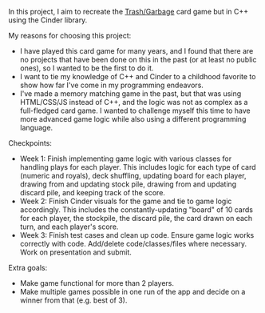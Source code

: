In this project, I aim to recreate the [Trash/Garbage](https://bicyclecards.com/how-to-play/trash/) card game but in C++ using the Cinder library.

My reasons for choosing this project:
* I have played this card game for many years, and I found that there are no projects that have been done on this in the past (or at least no public ones), so I wanted to be the first to do it.
* I want to tie my knowledge of C++ and Cinder to a childhood favorite to show how far I've come in my programming endeavors.
* I've made a memory matching game in the past, but that was using HTML/CSS/JS instead of C++, and the logic was not as complex as a full-fledged card game. I wanted to challenge myself this time to have more advanced game logic while also using a different programming language.

Checkpoints:
* Week 1: Finish implementing game logic with various classes for handling plays for each player. This includes logic for each type of card (numeric and royals), deck shuffling, updating board for each player, drawing from and updating stock pile, drawing from and updating discard pile, and keeping track of the score.
* Week 2: Finish Cinder visuals for the game and tie to game logic accordingly. This includes the constantly-updating "board" of 10 cards for each player, the stockpile, the discard pile, the card drawn on each turn, and each player's score.
* Week 3: Finish test cases and clean up code. Ensure game logic works correctly with code. Add/delete code/classes/files where necessary. Work on presentation and submit.

Extra goals:
* Make game functional for more than 2 players.
* Make multiple games possible in one run of the app and decide on a winner from that (e.g. best of 3).